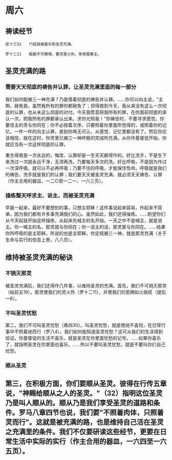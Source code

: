 # 周六

## 祷读经节
```
徒十三52　　门徒就被喜乐和圣灵充满。

罗十二11　　殷勤不可懒惰，要灵里火热，常常服事主。
```

## 圣灵充满的路

### 需要天天彻底的祷告并认罪，让圣灵充满里面的每一部分

我们如何能被三一神充满？乃是借着彻底的祷告并认罪。......你可以向主说，"主啊，赦免我，虽然我所有的罪你都赦免了；但得救到今天，我从来没有这么一次彻底的认罪，也从未这么彻底的对付。今天我愿意把我所有的罪，在你面前彻底的承认一次，把我所有的罪都承认出来。求你光照我！"你祷告时，不要寻求感觉。你要信主的灵与你同在；你不必按着次序，只要照着你里面所觉得的，或照着你的记忆，一件一件的向主认罪，直到你再无可认，从感觉、记忆里都没有了。然后你应该相信，就在这时，你灵里已被三一神终极的完成所充满。从你作基督徒开始，你就应当有一次这样彻底的认罪。

重生得救是一次永远的，悔改、认罪却是一生天天都得作的。好比洗手，不是生下来洗过一次就永远干净，无须再洗，乃要每天多次的洗。好比呼吸，不是因为作过一次深呼吸，就可以不必再呼吸；乃要不住的呼吸，才能保住性命。呼吸就是我们的祷告，洗手就是我们的认罪；我们要天天被圣灵充满，就必须天天祷告、认罪（作主合用的器皿，一二○至一二一、一六三页）。

### 操练整天呼求主、说主，而被圣灵充满

早晨一起来，最好不要想别的事，只想主耶稣！这件事说起来容易，作起来不简单。因为我们都有许多事充满我们的心。虽然如此，我们还得操练。......盼望你们从今天起就开始这样操练，从起床先喊主的名开始，一天之中不是喊主，就是说主。你一喊主的名，那灵就与你同在；你一说主的话，那灵更与你同在。......结果你所呼吸的是主耶稣，所说的也是主耶稣，你定规被三一神，就是那灵充满（关于生命与实行的信息上卷，八八页）。

## 维持被圣灵充满的秘诀

### 不销灭那灵

被圣灵充满后，我们还得作几件事，以维持圣灵的充满。首先，我们不可销灭那灵（帖前五19）。那灵使我们的灵火热（罗十二11），并使我们的恩赐如火挑旺（提后一6）。

### 不叫圣灵忧愁

第二，我们不可叫圣灵忧愁（弗四30）。叫圣灵忧愁，就是使祂不喜悦，在日常行事中不照着祂而行（罗八4）。我们如何能知道圣灵忧愁？这可从我们的生活得到验证。你基督徒的生活不喜乐，就是圣灵在你里面忧愁的记号。......如果你喜乐了，就指明圣灵在你里面也喜乐。......所以不要叫圣灵忧愁，就是不要叫你们自己忧愁。

### 顺从圣灵

第三，在积极方面，你们要顺从圣灵。彼得在行传五章说，"神赐给顺从之人的圣灵。"（32）指明这位圣灵乃是叫人顺从的。顺从乃是我们享受圣灵的道路和条件。罗马八章四节也说，我们要"不照着肉体，只照着灵而行"。这就是被充满的路，也是维持自己活在圣灵之充满里的条件。我们不仅要研读这些经节，更要在日常生活中实际的实行（作主合用的器皿，一六四至一六五页）。
-
